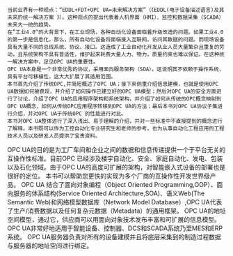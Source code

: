 	当前业界有一种观点：“EDDL+FDT+OPC UA=未来解决方案”（《EDDL(电子设备描述语言)及其未来的统一解决方案 》）。这种观点的提出代表着人机界面（HMI）、监控和数据采集（SCADA）未来大一统的趋势。
	在”工业4.0“的大背景下，在工业现场，各种自动化设备面临着升级改造的问题。如果工业4.0的第一步是信息化，那么，所有自动化设备将面临接入互联网，访问其数据的问题。而现场设备具有大量不同的总线系统、协议、接口。这造成了工业自动化开发从业人员大量繁杂且重复的劳动，且系统架构不具有普适性，维护起来耗费大量人力、物力，质量约束也难以保证。在这种统一解决方案中，足见OPC UA的重要性。
	OPC UA本身是一个非常优秀的协议，采用面向服务架构（SOA）。这说明其不依赖于操作系统，具有平台可移植性，这大大扩展了其适用范围。
	本书首先介绍了传统OPC,并简短概述了OPC UA；接下来侧重介绍信息建模，也就是使用OPC UA数据如何被表现，并介绍了如何操作已建立好的OPC UA模型；然后对OPC UA的安全方面进行了讨论，介绍了OPC UA的应用程序架构和系统架构，并介绍了如何从传统的OPC概念映射到OPC UA概念，如何从传统OPC应用程序转移到OPC UA的方法；最后本书对OPC UA协议子集进行介绍，并对OPC UA于传统OPC 的性能进行对比。
	本书对OPC UA整体进行了深入浅出、易于理解的介绍，并对一些标准中不直接提到的概念进行了解释。本书既可以作为工控自动化专业研究生和老师的参考，也为从事自动化工程应用的工程技术人员以及研发人员提供了宝贵资料。
OPC UA的目的是为工厂车间和企业之间的数据和信息传递提供一个于平台无关的互操作性标准。目前OPC 已经涉及楼宇自动化、安全、家庭自动化、发电、包装以及石化领域。由于OPC UA的高度可扩展的架构，对智能嵌入式设备的部署也是很好的定位。
本书可以帮助您更快的实现为多个厂商的互操作性开发世界级产品。
OPC UA 结合了面向对象编程（Object Oriented Programming,OOP）、面向服务的体系结构(Service Oriented Architecture,SOA)、语义Web(The Semantic Web)和网络模型数据库（Network Model Database）,OPC UA代表了生产/消费数据以及任何复杂元数据（Metadata）的通用框架。
OPC UA的地址空间模型，通过它，供应商可以用面向对象技术发布丰富和可扩展的信息模型。OPC UA非常好地适用于智能设备、控制器、DCS和SCADA系统乃至MES和ERP系统。
OPC UA服务器负责对所有的设备建模并且将底层采集到的制造过程数据与服务器的地址空间进行绑定。 
<!--stackedit_data:
eyJoaXN0b3J5IjpbMTUwNjEwNTQxNCw2MjIwNTE3NjQsOTgyOD
M0NjE3LC0xMTY5MDk3NzIzLDE1ODU1NTg4NTQsLTk1NTk4MTUz
NiwtMTIxNTIwOTgzNl19
-->